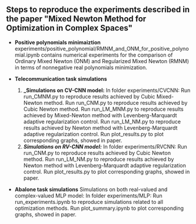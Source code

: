 ## **Steps to reproduce the experiments described in the paper "Mixed Newton Method for Optimization in Complex Spaces"**

- **Positive polynomials minimaiztion**
experiments/positive_polynomial/RMNM_and_ONM_for_positive_polynomial.ipynb contains numerical experiments for the comparison of Ordinary Mixed Newton (ONM) and Regularized Mixed Newton (RMNM) in terms of nonnegative real polynomials minimization.
- **Telecommunication task simulations**
    1. **_Simulations on CV-CNN model:**
        In folder experiments/CVCNN:
        Run run_CMNM.py to reproduce results achieved by Cubic Mixed-Newton method.
        Run run_CNM.py to reproduce results achieved by Cubic Newton method.
        Run run_LM_MNM.py to reproduce results achieved by Mixed-Newton method with Levenberg-Marquardt adaptive regularization control.
        Run run_LM_NM.py to reproduce results achieved by Newton method with Levenberg-Marquardt adaptive regularization control.
        Run plot_results.py to plot corresponding graphs, showed in paper.
    2. **_Simulations on RV-CNN model:_**
        In folder experiments/RVCNN:
        Run run_CNM.py to reproduce results achieved by Cubic Newton method.
        Run run_LM_NM.py to reproduce results achieved by Newton method with Levenberg-Marquardt adaptive regularization control.
        Run plot_results.py to plot corresponding graphs, showed in paper.

- **Abalone task simulations**
    Simulations on both real-valued and complex-valued MLP model:
        In folder experiments/MLP:
        Run run_experiments.ipynb to reproduce simulations related to all optimization methods.
        Run plot_summary.ipynb to plot corresponding graphs, showed in paper.